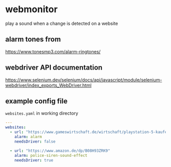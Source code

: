 # webmonitor

play a sound when a change is detected on a website

## alarm tones from

https://www.tonesmp3.com/alarm-ringtones/

## webdriver API documentation

https://www.selenium.dev/selenium/docs/api/javascript/module/selenium-webdriver/index_exports_WebDriver.html

## example config file

`websites.yaml` in working directory

```yaml
---
websites:
  - url: "https://www.gameswirtschaft.de/wirtschaft/playstation-5-kaufen-februar-kw8/"
    alarm: alarm
    needsDriver: false

  - url: "https://www.amazon.de/dp/B08H93ZRK9"
    alarm: police-siren-sound-effect
    needsDriver: true
```
